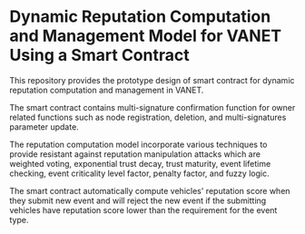 # Dynamic Reputation Computation and Management Model for VANET Using a Smart Contract

This repository provides the prototype design of smart contract for dynamic reputation computation and management in VANET.

The smart contract contains multi-signature confirmation function for owner related functions such as node registration, deletion, and multi-signatures parameter update.

The reputation computation model incorporate various techniques to provide resistant against reputation manipulation attacks which are weighted voting, exponential trust decay, trust maturity, event lifetime checking, event criticality level factor, penalty factor, and fuzzy logic. 

The smart contract automatically compute vehicles' reputation score when they submit new event and will reject the new event if the submitting vehicles have reputation score lower than the requirement for the event type.

